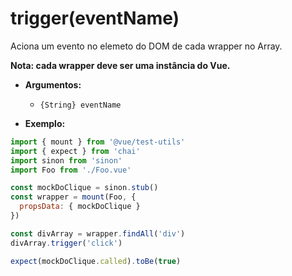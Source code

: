 # trigger(eventName)

Aciona um evento no elemeto do DOM de cada wrapper no Array.

**Nota: cada wrapper deve ser uma instância do Vue.**

- **Argumentos:**
  - `{String} eventName`

- **Exemplo:**

```js
import { mount } from '@vue/test-utils'
import { expect } from 'chai'
import sinon from 'sinon'
import Foo from './Foo.vue'

const mockDoClique = sinon.stub()
const wrapper = mount(Foo, {
  propsData: { mockDoClique }
})

const divArray = wrapper.findAll('div')
divArray.trigger('click')

expect(mockDoClique.called).toBe(true)
```
